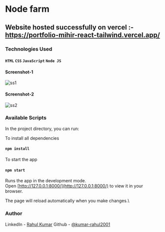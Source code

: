 # Node farm

## Website hosted successfully on vercel :- https://portfolio-mihir-react-tailwind.vercel.app/

### Technologies Used

#### `HTML` `CSS` `JavaScript` `Node JS`

#### Screenshot-1
![ss1](https://github.com/kumar-rahul2001/node-farm/assets/90920811/ba26b9e3-7731-4d20-b158-af81e2f66a09)

#### Screenshot-2
![ss2](https://github.com/kumar-rahul2001/node-farm/assets/90920811/22ceef01-56c9-4e84-bbdd-4ffa0ff6520a)

### Available Scripts

In the project directory, you can run:

To install all dependencies

#### `npm install`

To start the app

#### `npm start`

Runs the app in the development mode.\
Open [http://127.0.0.1:8000/](http://127.0.0.1:8000/) to view it in your browser.

The page will reload automatically when you make changes.\

### Author

LinkedIn - [Rahul Kumar](https://www.linkedin.com/in/kumar-rahul2001/)
Github - [@kumar-rahul2001](https://github.com/kumar-rahul2001)
